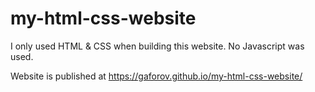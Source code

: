 # my-html-css-website
I only used HTML &amp; CSS when building this website. No Javascript was used. 

Website is published at https://gaforov.github.io/my-html-css-website/
